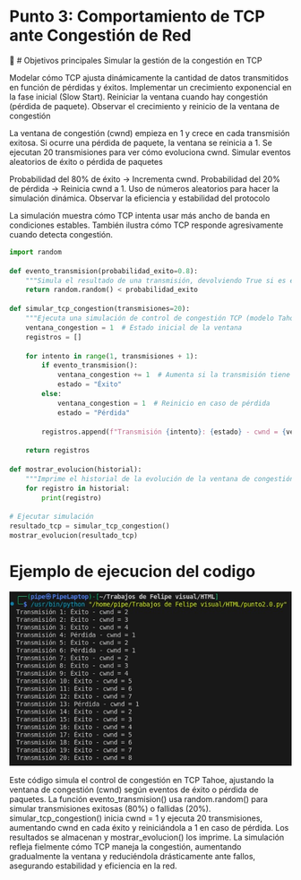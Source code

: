 # Punto 3: Comportamiento de TCP ante Congestión de Red

📌 # Objetivos principales
Simular la gestión de la congestión en TCP

Modelar cómo TCP ajusta dinámicamente la cantidad de datos transmitidos en función de pérdidas y éxitos.
Implementar un crecimiento exponencial en la fase inicial (Slow Start).
Reiniciar la ventana cuando hay congestión (pérdida de paquete).
Observar el crecimiento y reinicio de la ventana de congestión

La ventana de congestión (cwnd) empieza en 1 y crece en cada transmisión exitosa.
Si ocurre una pérdida de paquete, la ventana se reinicia a 1.
Se ejecutan 20 transmisiones para ver cómo evoluciona cwnd.
Simular eventos aleatorios de éxito o pérdida de paquetes

Probabilidad del 80% de éxito → Incrementa cwnd.
Probabilidad del 20% de pérdida → Reinicia cwnd a 1.
Uso de números aleatorios para hacer la simulación dinámica.
Observar la eficiencia y estabilidad del protocolo

La simulación muestra cómo TCP intenta usar más ancho de banda en condiciones estables.
También ilustra cómo TCP responde agresivamente cuando detecta congestión.


``` py
import random

def evento_transmision(probabilidad_exito=0.8):
    """Simula el resultado de una transmisión, devolviendo True si es exitosa."""
    return random.random() < probabilidad_exito

def simular_tcp_congestion(transmisiones=20):
    """Ejecuta una simulación de control de congestión TCP (modelo Tahoe)."""
    ventana_congestion = 1  # Estado inicial de la ventana
    registros = []

    for intento in range(1, transmisiones + 1):
        if evento_transmision():
            ventana_congestion += 1  # Aumenta si la transmisión tiene éxito
            estado = "Éxito"
        else:
            ventana_congestion = 1  # Reinicio en caso de pérdida
            estado = "Pérdida"
        
        registros.append(f"Transmisión {intento}: {estado} - cwnd = {ventana_congestion}")
    
    return registros

def mostrar_evolucion(historial):
    """Imprime el historial de la evolución de la ventana de congestión."""
    for registro in historial:
        print(registro)

# Ejecutar simulación
resultado_tcp = simular_tcp_congestion()
mostrar_evolucion(resultado_tcp)

```
# Ejemplo de ejecucion del codigo 
![imagen1](Src/termi.jpeg)


Este código simula el control de congestión en TCP Tahoe, ajustando la ventana de congestión (cwnd) según eventos de éxito o pérdida de paquetes. La función evento_transmision() usa random.random() para simular transmisiones exitosas (80%) o fallidas (20%). simular_tcp_congestion() inicia cwnd = 1 y ejecuta 20 transmisiones, aumentando cwnd en cada éxito y reiniciándola a 1 en caso de pérdida. Los resultados se almacenan y mostrar_evolucion() los imprime. La simulación refleja fielmente cómo TCP maneja la congestión, aumentando gradualmente la ventana y reduciéndola drásticamente ante fallos, asegurando estabilidad y eficiencia en la red.
